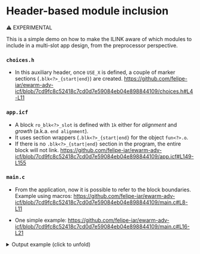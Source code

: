 # Header-based module inclusion

:warning: EXPERIMENTAL

This is a simple demo on how to make the ILINK aware of which modules to include in a multi-slot app design, from the preprocessor perspective.

### `choices.h`
- In this auxiliary header, once `USE_X` is defined, a couple of marker sections (`.blk<?>_{start|end}`) are created.
https://github.com/felipe-iar/ewarm-adv-icf/blob/7cd9fc8c52418c7cd0d7e59084eb04e898844109/choices.h#L4-L11

### `app.icf`
- A block `ro_blk<?>_slot` is defined with `1k` either for _alignment_ and _growth_ (a.k.a. `end alignment`).
- It uses section wrappers (`.blk<?>_{start|end}` for the object `fun<?>.o`.
- If there is no `.blk<?>_{start|end}` section in the program, the entire block will not link.
https://github.com/felipe-iar/ewarm-adv-icf/blob/7cd9fc8c52418c7cd0d7e59084eb04e898844109/app.icf#L149-L155

### `main.c`
- From the application, now it is possible to refer to the block boundaries. Example using macros:
https://github.com/felipe-iar/ewarm-adv-icf/blob/7cd9fc8c52418c7cd0d7e59084eb04e898844109/main.c#L8-L11

- One simple example:
https://github.com/felipe-iar/ewarm-adv-icf/blob/7cd9fc8c52418c7cd0d7e59084eb04e898844109/main.c#L16-L21

<details> <summary>Output example (click to unfold)</summary>

>```
>X block start address: 0x00002000
>X block final address: 0x000043ff
>X slot has 9 kbytes.
>...
>```

</details>





